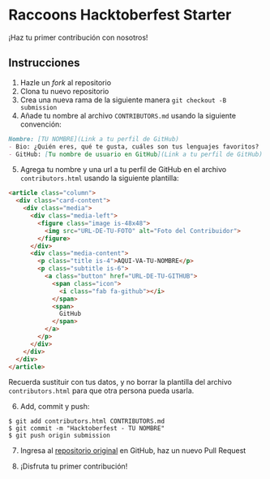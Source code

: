 # Raccoons Hacktoberfest Starter
¡Haz tu primer contribución con nosotros!

## Instrucciones
1) Hazle un *fork* al repositorio
2) Clona tu nuevo repositorio
3) Crea una nueva rama de la siguiente manera `git checkout -B submission`
4) Añade tu nombre al archivo `CONTRIBUTORS.md` usando la siguiente convención:

```markdown
Nombre: [TU NOMBRE](Link a tu perfil de GitHub)
- Bio: ¿Quién eres, qué te gusta, cuáles son tus lenguajes favoritos?
- GitHub: [Tu nombre de usuario en GitHub](Link a tu perfil de GitHub)
```

5) Agrega tu nombre y una url a tu perfil de GitHub en el archivo `contributors.html` usando la siguiente plantilla:

```html
<article class="column">
  <div class="card-content">
    <div class="media">
      <div class="media-left">
        <figure class="image is-48x48">
          <img src="URL-DE-TU-FOTO" alt="Foto del Contribuidor">
        </figure>
      </div>
      <div class="media-content">
        <p class="title is-4">AQUI-VA-TU-NOMBRE</p>
        <p class="subtitle is-6">
          <a class="button" href="URL-DE-TU-GITHUB">
            <span class="icon">
              <i class="fab fa-github"></i>
            </span>
            <span>
              GitHub
            </span>
          </a>
        </p>
      </div>
    </div>
  </div>
</article>
```

Recuerda sustituir con tus datos, y no borrar la plantilla del archivo `contributors.html` para que otra persona pueda usarla.

6) Add, commit y push:

```command-line
$ git add contributors.html CONTRIBUTORS.md
$ git commit -m "Hacktoberfest - TU NOMBRE"
$ git push origin submission
```

7) Ingresa al [repositorio original](https://github.com/raccoons-hacker-club/hacktoberfest-starter) en GitHub, haz un nuevo Pull Request

8) ¡Disfruta tu primer contribución!
